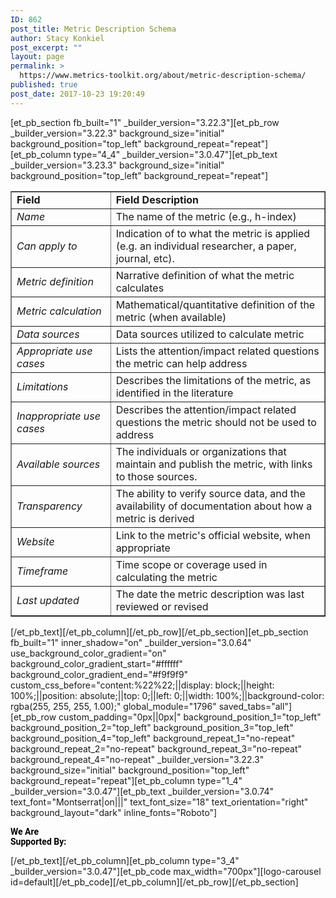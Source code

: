 ```yaml
---
ID: 862
post_title: Metric Description Schema
author: Stacy Konkiel
post_excerpt: ""
layout: page
permalink: >
  https://www.metrics-toolkit.org/about/metric-description-schema/
published: true
post_date: 2017-10-23 19:20:49
---
```

[et_pb_section fb_built="1" _builder_version="3.22.3"][et_pb_row _builder_version="3.22.3" background_size="initial" background_position="top_left" background_repeat="repeat"][et_pb_column type="4_4" _builder_version="3.0.47"][et_pb_text _builder_version="3.23.3" background_size="initial" background_position="top_left" background_repeat="repeat"]<table dir="ltr" border="1" cellspacing="0" cellpadding="0">
<colgroup>
<col width="219" />
<col width="555" /></colgroup>
<tbody>
<tr>
<td><strong>Field</strong></td>
<td><strong>Field Description</strong></td>
</tr>
<tr>
<td><em>Name</em></td>
<td>The name of the metric (e.g., h-index)</td>
</tr>
<tr>
<td><em>Can apply to</em></td>
<td>Indication of to what the metric is applied (e.g. an individual researcher, a paper, journal, etc).</td>
</tr>
<tr>
<td><em>Metric definition</em></td>
<td>Narrative definition of what the metric calculates</td>
</tr>
<tr>
<td><em>Metric calculation</em></td>
<td>Mathematical/quantitative definition of the metric (when available)</td>
</tr>
<tr>
<td><em>Data sources</em></td>
<td>Data sources utilized to calculate metric</td>
</tr>
<tr>
<td><em>Appropriate use cases</em></td>
<td>Lists the attention/impact related questions the metric can help address</td>
</tr>
<tr>
<td><em>Limitations</em></td>
<td>Describes the limitations of the metric, as identified in the literature</td>
</tr>
<tr>
<td><em>Inappropriate use cases</em></td>
<td>Describes the attention/impact related questions the metric should not be used to address</td>
</tr>
<tr>
<td><em>Available sources</em></td>
<td>
<div>
<div>The individuals or organizations that maintain and publish the metric, with links to those sources.</div>
</div>
</td>
</tr>
<tr>
<td><em>Transparency</em></td>
<td>
<div>
<div>The ability to verify source data, and the availability of documentation about how a metric is derived</div>
</div>
</td>
</tr>
<tr>
<td><em>Website</em></td>
<td>Link to the metric's official website, when appropriate</td>
</tr>
<tr>
<td><em>Timeframe</em></td>
<td scope="">Time scope or coverage used in calculating the metric</td>
</tr>
<tr>
<td><em>Last updated</em></td>
<td scope="">The date the metric description was last reviewed or revised</td>
</tr>
</tbody>
</table>
[/et_pb_text][/et_pb_column][/et_pb_row][/et_pb_section][et_pb_section fb_built="1" inner_shadow="on" _builder_version="3.0.64" use_background_color_gradient="on" background_color_gradient_start="#ffffff" background_color_gradient_end="#f9f9f9" custom_css_before="content:%22%22;||display: block;||height: 100%;||position: absolute;||top: 0;||left: 0;||width: 100%;||background-color: rgba(255, 255, 255, 1.00);" global_module="1796" saved_tabs="all"][et_pb_row custom_padding="0px||0px|" background_position_1="top_left" background_position_2="top_left" background_position_3="top_left" background_position_4="top_left" background_repeat_1="no-repeat" background_repeat_2="no-repeat" background_repeat_3="no-repeat" background_repeat_4="no-repeat" _builder_version="3.22.3" background_size="initial" background_position="top_left" background_repeat="repeat"][et_pb_column type="1_4" _builder_version="3.0.47"][et_pb_text _builder_version="3.0.74" text_font="Montserrat|on|||" text_font_size="18" text_orientation="right" background_layout="dark" inline_fonts="Roboto"]<p><strong><span style="color: #000000; font-family: Roboto;">We Are </span></strong><br /><strong><span style="color: #000000; font-family: Roboto;">Supported By:</span></strong></p>[/et_pb_text][/et_pb_column][et_pb_column type="3_4" _builder_version="3.0.47"][et_pb_code max_width="700px"][logo-carousel id=default][/et_pb_code][/et_pb_column][/et_pb_row][/et_pb_section]